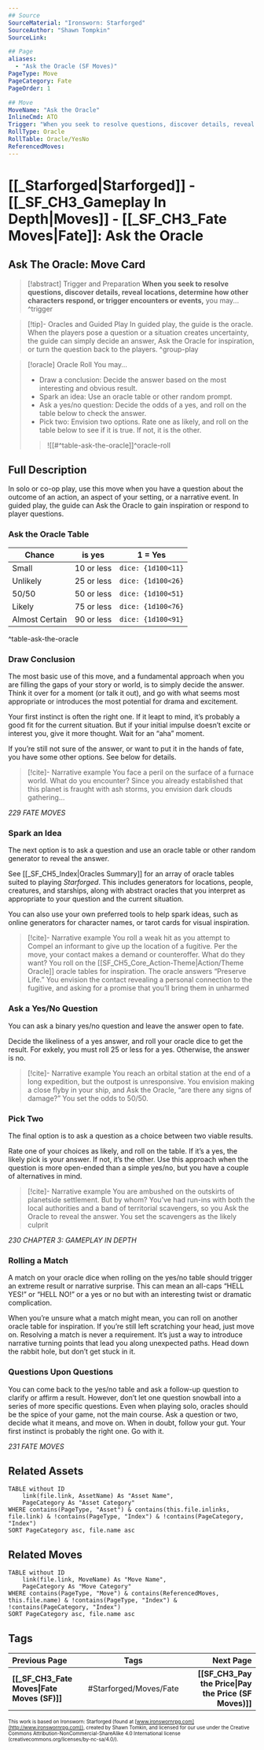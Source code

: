 ```yaml
---
## Source
SourceMaterial: "Ironsworn: Starforged"
SourceAuthor: "Shawn Tompkin"
SourceLink: 

## Page
aliases:
  - "Ask the Oracle (SF Moves)"
PageType: Move
PageCategory: Fate
PageOrder: 1

## Move
MoveName: "Ask the Oracle"
InlineCmd: ATO
Trigger: "When you seek to resolve questions, discover details, reveal locations, determine how other characters respond, or trigger encounters or events"
RollType: Oracle
RollTable: Oracle/YesNo
ReferencedMoves: 
---
```

# [[_Starforged|Starforged]] - [[_SF_CH3_Gameplay In Depth|Moves]] - [[_SF_CH3_Fate Moves|Fate]]: Ask the Oracle
## Ask The Oracle: Move Card
>[!abstract]  Trigger and Preparation
>**When you seek to resolve questions, discover details, reveal locations, determine how other characters respond, or trigger encounters or events,** you may... ^trigger

> [!tip]- Oracles and Guided Play
> In guided play, the guide is the oracle. When the players pose a question or a situation creates uncertainty, the guide can simply decide an answer, Ask the Oracle for inspiration, or turn the question back to the players. ^group-play

> [!oracle] Oracle Roll
>  You may… 
>- Draw a conclusion: Decide the answer based on the most interesting and obvious result. 
>- Spark an idea: Use an oracle table or other random prompt. 
>- Ask a yes/no question: Decide the odds of a yes, and roll on the table below to check the answer.
>- Pick two: Envision two options. Rate one as likely, and roll on the table below to see if it is true. If not, it is the other.
> > ![[#^table-ask-the-oracle]]^oracle-roll

## Full Description
In solo or co-op play, use this move when you have a question about the outcome of an action, an aspect of your setting, or a narrative event. In guided play, the guide can Ask the Oracle to gain inspiration or respond to player questions. 

### Ask the Oracle Table
| Chance | is yes | 1 = Yes |
| --- | --- | :---: |
| Small | 10 or less | `dice: {1d100<11}` |
| Unlikely | 25 or less | `dice: {1d100<26}` |
| 50/50 | 50 or less | `dice: {1d100<51}` |
| Likely | 75 or less | `dice: {1d100<76}` |
| Almost Certain | 90 or less | `dice: {1d100<91}` |
^table-ask-the-oracle

### Draw Conclusion
The most basic use of this move, and a fundamental approach when you are filling the gaps of your story or world, is to simply decide the answer. Think it over for a moment (or talk it out), and go with what seems most appropriate or introduces the most potential for drama and excitement.  

Your first instinct is often the right one. If it leapt to mind, it’s probably a good fit for the current situation. But if your initial impulse doesn’t excite or interest you, give it more thought. Wait for an “aha” moment. 

If you’re still not sure of the answer, or want to put it in the hands of fate, you have some other options. See below for details.

> [!cite]- Narrative example
> You face a peril on the surface of a furnace world. What do you encounter? Since you already established that this planet is fraught with ash storms, you envision dark clouds gathering…

*229 FATE MOVES*

### Spark an Idea
The next option is to ask a question and use an oracle table or other random generator to reveal the answer.

See [[_SF_CH5_Index|Oracles Summary]] for an array of oracle tables suited to playing _Starforged_. This includes generators for locations, people, creatures, and starships, along with abstract oracles that you interpret as appropriate to your question and the current situation. 

You can also use your own preferred tools to help spark ideas, such as online generators for character names, or tarot cards for visual inspiration.

> [!cite]- Narrative example
> You roll a weak hit as you attempt to Compel an informant to give up the location of a fugitive. Per the move, your contact makes a demand or counteroffer. What do they want? You roll on the [[SF_CH5_Core_Action-Theme|Action/Theme Oracle]] oracle tables for inspiration. The oracle answers “Preserve Life.” You envision the contact revealing a personal connection to the fugitive, and asking for a promise that you’ll bring them in unharmed 

### Ask a Yes/No Question
You can ask a binary yes/no question and leave the answer open to fate. 

Decide the likeliness of a yes answer, and roll your oracle dice to get the result. For ex[](_SF_CH5_Core.md#Action%20and%20Theme)kely, you must roll 25 or less for a yes. Otherwise, the answer is no. 

> [!cite]- Narrative example
> You reach an orbital station at the end of a long expedition, but the outpost is unresponsive. You envision making a close flyby in your ship, and Ask the Oracle, “are there any signs of damage?” You set the odds to 50/50. 

### Pick Two
The final option is to ask a question as a choice between two viable results. 

Rate one of your choices as likely, and roll on the table. If it’s a yes, the likely pick is your answer. If not, it’s the other. Use this approach when the question is more open-ended than a simple yes/no, but you have a couple of alternatives in mind. 

> [!cite]- Narrative example
> You are ambushed on the outskirts of planetside settlement. But by whom? You’ve had run-ins with both the local authorities and a band of territorial scavengers, so you Ask the Oracle to reveal the answer. You set the scavengers as the likely culprit

*230 CHAPTER 3: GAMEPLAY IN DEPTH*

### Rolling a Match
A match on your oracle dice when rolling on the yes/no table should trigger an extreme result or narrative surprise. This can mean an all-caps “HELL YES!” or “HELL NO!” or a yes or no but with an interesting twist or dramatic complication.

When you’re unsure what a match might mean, you can roll on another oracle table for inspiration. If you’re still left scratching your head, just move on. Resolving a match is never a requirement. It’s just a way to introduce narrative turning points that lead you along unexpected paths. Head down the rabbit hole, but don’t get stuck in it. 

### Questions Upon Questions
You can come back to the yes/no table and ask a follow-up question to clarify or affirm a result. However, don’t let one question snowball into a series of more specific questions. Even when playing solo, oracles should be the spice of your game, not the main course. Ask a question or two, decide what it means, and move on. When in doubt, follow your gut. Your first instinct is probably the right one. Go with it. 

*231 FATE MOVES*

## Related Assets
```dataview
TABLE without ID
	link(file.link, AssetName) As "Asset Name",
	PageCategory As "Asset Category"
WHERE contains(PageType, "Asset") & contains(this.file.inlinks, file.link) & !contains(PageType, "Index") & !contains(PageCategory, "Index")
SORT PageCategory asc, file.name asc
```

## Related Moves
```dataview
TABLE without ID
	link(file.link, MoveName) As "Move Name",
	PageCategory As "Move Category"
WHERE contains(PageType, "Move") & contains(ReferencedMoves, this.file.name) & !contains(PageType, "Index") & !contains(PageCategory, "Index")
SORT PageCategory asc, file.name asc
```

## Tags
| Previous Page | Tags | Next Page |
|:--- |:---:| ---:|
| **[[_SF_CH3_Fate Moves\|Fate Moves (SF)]]** | #Starforged/Moves/Fate | **[[SF_CH3_Pay the Price\|Pay the Price (SF Moves)]]** |

<font size=-2>This work is based on Ironsworn: Starforged (found at [www.ironswornrpg.com](http://www.ironswornrpg.com)), created by Shawn Tomkin, and licensed for our use under the Creative Commons Attribution-NonCommercial-ShareAlike 4.0 International license  (creativecommons.org/licenses/by-nc-sa/4.0/).</font>